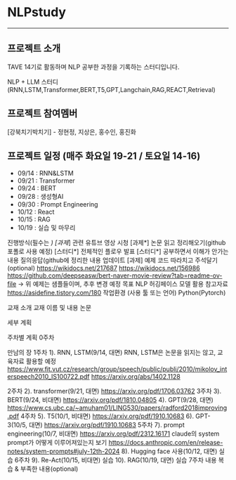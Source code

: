 # NLPstudy
---
## 프로젝트 소개
TAVE 14기로 활동하며 NLP 공부한 과정을 기록하는 스터디입니다.

NLP + LLM 스터디 (RNN,LSTM,Transformer,BERT,T5,GPT,Langchain,RAG,REACT,Retrieval)

## 프로젝트 참여멤버
[강북치기박치기] - 정현정, 지상은, 홍수인, 홍진화

## 프로젝트 일정 (매주 화요일 19-21 / 토요일 14-16)
- 09/14 : RNN&LSTM
- 09/21 : Transformer
- 09/24 : BERT
- 09/28 : 생성형AI
- 09/30 : Prompt Engineering
- 10/12 : React
- 10/15 : RAG
- 10/19 : 실습 및 마무리











진행방식(필수는 *)
[과제*] 관련 유튜브 영상 시청
[과제*] 논문 읽고 정리해오기(github 포폴로 사용 예정)
[스터디*] 전체적인 플로우 발표
[스터디*] 공부하면서 이해가 안가는 내용 질의응답(github에 정리한 내용 업데이트
[과제] 예제 코드 따라치고 주석달기(optional)
https://wikidocs.net/217687
https://wikidocs.net/156986
https://github.com/deepseasw/bert-naver-movie-review?tab=readme-ov-file
-> 위 예제는 샘플들이며, 추후 변경 예정
목표
NLP 허깅페이스 모델 활용
참고자료
https://asidefine.tistory.com/180
작업환경
(사용 툴
또는 언어)
Python(Pytorch)

	
교재 소개
교재 이름 및 내용
논문


세부 계획


주차별 계획
0주차


만남의 장
1주차
1). RNN, LSTM(9/14, 대면)
RNN, LSTM은 논문을 읽지는 않고, 교육자료 활용할 예정
https://www.fit.vut.cz/research/group/speech/public/publi/2010/mikolov_interspeech2010_IS100722.pdf
https://arxiv.org/abs/1402.1128


2주차
2). transformer(9/21, 대면)
https://arxiv.org/pdf/1706.03762
3주차
3). BERT(9/24, 비대면)
https://arxiv.org/pdf/1810.04805
4). GPT(9/28, 대면)
https://www.cs.ubc.ca/~amuham01/LING530/papers/radford2018improving.pdf
4주차
5). T5(10/1, 비대면)
https://arxiv.org/pdf/1910.10683
6). GPT-3(10/5, 대면)
https://arxiv.org/pdf/1910.10683
5주차
7). prompt engineering(10/7, 비대면)
https://arxiv.org/pdf/2312.16171
claude의 system prompt가 어떻게 이루어져있는지 보기
https://docs.anthropic.com/en/release-notes/system-prompts#july-12th-2024
8). Hugging face 사용(10/12, 대면)
실습
6주차
9). Re-Act(10/15, 비대면)
실습
10). RAG(10/19, 대면)
실습
7주차
내용 복습 & 부족한 내용(optional)


